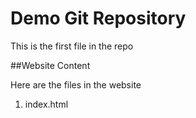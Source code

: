 # Demo Git Repository

This is the first file in the repo

##Website Content

Here are the files in the website

1. index.html